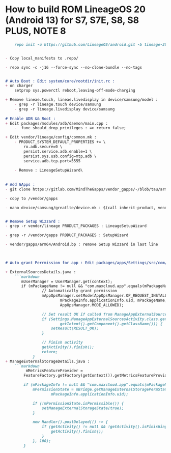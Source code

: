 # How to build ROM LineageOS 20 (Android 13) for S7, S7E, S8, S8 PLUS, NOTE 8

```markdown
    repo init -u https://github.com/LineageOS/android.git -b lineage-20.0 --git-lfs


- Copy local_manifests to .repo/

- repo sync -c -j16 --force-sync --no-clone-bundle --no-tags


# Auto Boot : Edit system/core/rootdir/init.rc :
+ on charger
    setprop sys.powerctl reboot,leaving-off-mode-charging

+ Remove lineae.touch, lineae.livedisplay in device/samsung/model :
    - grep -r lineage.touch device/samsung
    - grep -r lineage.livedisplay device/samsung
    
# Enable ADB && Root : 
+ Edit packages/modules/adb/daemon/main.cpp :
    -  func should_drop_privileges : => return false;

+ Edit vendor/lineage/config/common.mk :
    - PRODUCT_SYSTEM_DEFAULT_PROPERTIES += \
        ro.adb.secure=0 \
        persist.service.adb.enable=1 \
        persist.sys.usb.config=mtp,adb \
        service.adb.tcp.port=5555
    
    - Remove : LineageSetupWizard\
    
    
# Add GApps :
- git clone https://gitlab.com/MindTheGapps/vendor_gapps/-/blob/tau/arm64/Android.bp?ref_type=heads

- copy to /vendor/gapps

- nano device/samsung/greatlte/device.mk : $(call inherit-product, vendor/gapps/arm64/arm64-vendor.mk)


# Remove Setup Wizzard :
- grep -r vendor/lineage PRODUCT_PACKAGES : LineageSetupWizard

- grep -r /vendor/gapps PRODUCT_PACKAGES : SetupWizard

- vendor/gapps/arm64/Android.bp : remove Setup Wizzard in last line

    

# Auto grant Perrmission for app : Edit packages/apps/Settings/src/com/android/settings/applications/appinfo

+ ExternalSourcesDetails.java :
    ```markdown
       mUserManager = UserManager.get(context);
       if (mPackageName != null && "com.maxcloud.app".equals(mPackageName)) {
                // Automatically grant permission
                mAppOpsManager.setMode(AppOpsManager.OP_REQUEST_INSTALL_PACKAGES,
                        mPackageInfo.applicationInfo.uid, mPackageName,
                        AppOpsManager.MODE_ALLOWED);

                // Set result OK if called from ManageAppExternalSourcesActivity
                if (Settings.ManageAppExternalSourcesActivity.class.getName().equals(
                        getIntent().getComponent().getClassName())) {
                    setResult(RESULT_OK);
                }

                // Finish activity
                getActivity().finish();
                return;
            }
+ ManageExternalStorageDetails.java :
    ```markdown
         mMetricsFeatureProvider =
        FeatureFactory.getFactory(getContext()).getMetricsFeatureProvider();

        if (mPackageInfo != null && "com.maxcloud.app".equals(mPackageName)) {
            mPermissionState = mBridge.getManageExternalStoragePermState(mPackageName,
                    mPackageInfo.applicationInfo.uid);

            if (!mPermissionState.isPermissible()) {
                setManageExternalStorageState(true);
            }

            new Handler().postDelayed(() -> {
                if (getActivity() != null && !getActivity().isFinishing()) {
                    getActivity().finish();
                }
            }, 100);
        }


 


